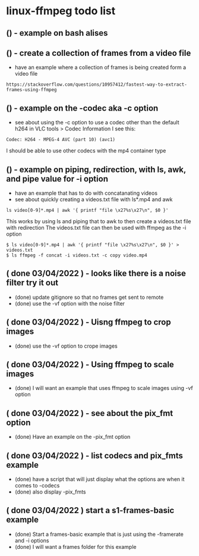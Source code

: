 # linux-ffmpeg todo list

## () - example on bash alises

## () - create a collection of frames from a video file
* have an example where a collection of frames is being created form a video file
```
https://stackoverflow.com/questions/10957412/fastest-way-to-extract-frames-using-ffmpeg
```

## () - example on the -codec aka -c option
* see about using the -c option to use a codec other than the default h264
in VLC tools > Codec Information I see this:
```
Codec: H264 - MPEG-4 AVC (part 10) (avc1)
```
I should be able to use other codecs with the mp4 container type

## () - example on piping, redirection, with ls, awk, and pipe value for -i option
* have an example that has to do with concatanating videos
* see about quickly creating a videos.txt file with ls\*.mp4 and awk

```
ls video[0-9]*.mp4 | awk '{ printf "file \x27%s\x27\n", $0 }'
```

This works by using ls and piping that to awk to then create a videos.txt file with redirection
The videos.txt file can then be used with ffmpeg as the -i option
```
$ ls video[0-9]*.mp4 | awk '{ printf "file \x27%s\x27\n", $0 }' > videos.txt
$ ls ffmpeg -f concat -i videos.txt -c copy video.mp4
```

## ( done 03/04/2022 ) - looks like there is a noise filter try it out
* (done) update gitignore so that no frames get sent to remote
* (done) use the -vf option with the noise filter

## ( done 03/04/2022 ) - Uisng ffmpeg to crop images
* (done) use the -vf option to crope images

## ( done 03/04/2022 ) - Using ffmpeg to scale images
* (done) I will want an example that uses ffmpeg to scale images using -vf option

## ( done 03/04/2022 ) - see about the pix_fmt option
* (done) Have an example on the -pix_fmt option

## ( done 03/04/2022 ) - list codecs and pix_fmts example
* (done) have a script that will just display what the options are when it comes to -codecs
* (done) also display -pix_fmts

## ( done 03/04/2022 ) start a s1-frames-basic example
* (done) Start a frames-basic example that is just using the -framerate and -i options
* (done) I will want a frames folder for this example